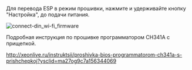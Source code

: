 Для перевода ESP в режим прошивки, нажмите и удерживайте кнопку "Настройка", до подачи питания.

![connect-din_wi-fi_firmware](https://github.com/user-attachments/assets/c70e2aeb-2489-4601-bcb6-ecf836122a57)

Подробная инструкция по прошивке программатором CH341A с прищепкой.

http://xeonlive.ru/instruktsii/proshivka-bios-programmatorom-ch341a-s-prishchepkoj?ysclid=ma27og9c7a156344069

